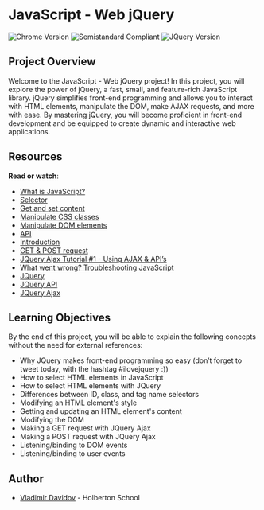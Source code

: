 # JavaScript - Web jQuery

![Chrome Version](https://img.shields.io/badge/Chrome-57.0-green.svg)
![Semistandard Compliant](https://img.shields.io/badge/Semistandard-Compliant-yellow.svg)
![JQuery Version](https://img.shields.io/badge/JQuery-3.x-blue.svg)

## Project Overview

Welcome to the JavaScript - Web jQuery project! In this project, you will explore the power of jQuery, a fast, small, and feature-rich JavaScript library. jQuery simplifies front-end programming and allows you to interact with HTML elements, manipulate the DOM, make AJAX requests, and more with ease. By mastering jQuery, you will become proficient in front-end development and be equipped to create dynamic and interactive web applications.

## Resources

**Read or watch**:

- [What is JavaScript?](https://developer.mozilla.org/en-US/docs/Learn/JavaScript/First_steps/What_is_JavaScript)
- [Selector](https://jquery-tutorial.net/selectors/using-elements-ids-and-classes/)
- [Get and set content](https://jquery-tutorial.net/dom-manipulation/getting-and-setting-content/)
- [Manipulate CSS classes](https://jquery-tutorial.net/dom-manipulation/getting-and-setting-css-classes/)
- [Manipulate DOM elements](https://jquery-tutorial.net/dom-manipulation/the-append-and-prepend-methods/)
- [API](https://oscarotero.com/jquery/)
- [Introduction](https://jquery-tutorial.net/ajax/introduction/)
- [GET & POST request](https://jquery-tutorial.net/ajax/the-get-and-post-methods/)
- [JQuery Ajax Tutorial #1 - Using AJAX & API’s](https://www.youtube.com/watch?v=fEYx8dQr_cQ)
- [What went wrong? Troubleshooting JavaScript](https://developer.mozilla.org/en-US/docs/Learn/JavaScript/First_steps/What_went_wrong)
- [JQuery](https://jquery.com/)
- [JQuery API](https://api.jquery.com/)
- [JQuery Ajax](https://learn.jquery.com/ajax/)

## Learning Objectives

By the end of this project, you will be able to explain the following concepts without the need for external references:

- Why JQuery makes front-end programming so easy (don’t forget to tweet today, with the hashtag #ilovejquery :))
- How to select HTML elements in JavaScript
- How to select HTML elements with JQuery
- Differences between ID, class, and tag name selectors
- Modifying an HTML element's style
- Getting and updating an HTML element's content
- Modifying the DOM
- Making a GET request with JQuery Ajax
- Making a POST request with JQuery Ajax
- Listening/binding to DOM events
- Listening/binding to user events

## Author

- [Vladimir Davidov](https://github.com/v-dav) - Holberton School
